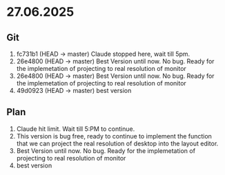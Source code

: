 # 27.06.2025
## Git
1) fc731b1 (HEAD -> master) Claude stopped here, wait till 5pm.
2) 26e4800 (HEAD -> master) Best Version until now. No bug. Ready for the implemetation of projecting to real resolution of monitor
3) 26e4800 (HEAD -> master) Best Version until now. No bug. Ready for the implemetation of projecting to real resolution of monitor
4) 49d0923 (HEAD -> master) best version
## Plan
1) Claude hit limit. Wait till 5:PM to continue.
2) This version is bug free, ready to continue to implement the function that we can project the real resolution of desktop into the layout editor.
3) Best Version until now. No bug. Ready for the implemetation of projecting to real resolution of monitor
4) best version
